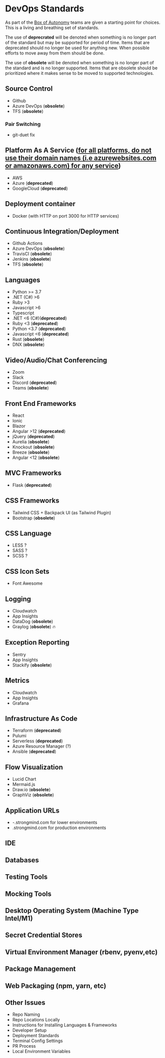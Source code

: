 # DevOps Standards

As part of the [Box of Autonomy]() teams are given a starting point for choices.  This is a living and breathing set of standards.

The use of **deprecrated** will be denoted when something is no longer part of the standard but may be supported for period of time.  Items that are deprecated should no longer be used for anything new.  When possible efforts to move away from them should be done.

The use of **obsolete** will be denoted when something is no longer part of the standard and is no longer supported.  Items that are obsolete should be prioritized where it makes sense to be moved to supported technologies.

## Source Control
- Github
- Azure DevOps (**obsolete**)
- TFS (**obsolete**)

### Pair Switching
- git-duet fix


## Platform As A Service ([for all platforms, do not use their domain names (i.e azurewebsites.com or amazonaws.com) for any service](https://flipswitch.slack.com/archives/C02GC9LSTFT/p1670519806699359))
- AWS
- Azure (**deprecated**)
- GoogleCloud (**deprecated**)

## Deployment container
- Docker (with HTTP on port 3000 for HTTP services)

## Continuous Integration/Deployment
- Github Actions
- Azure DevOps (**obsolete**)
- TravisCI (**obsolete**)
- Jenkins (**obsolete**)
- TFS (**obsolete**)

## Languages
- Python >= 3.7
- .NET (C#) >6
- Ruby >3
- Javascript >6
- Typescript
- .NET <6 (C#)(**deprecated**)
- Ruby <3 (**deprecated**)
- Python <3.7 (**deprecated**)
- Javascript <6 (**deprecated**)
- Rust (**obsolete**)
- DNX (**obsolete**)

## Video/Audio/Chat Conferencing
- Zoom
- Slack
- Discord (**deprecated**)
- Teams (**obsolete**)


## Front End Frameworks
- React
- Ionic
- Blazor
- Angular >12 (**deprecated**)
- jQuery (**deprecated**)
- Aurelia (**obsolete**)
- Knockout (**obsolete**)
- Breeze (**obsolete**)
- Angular <12 (**obsolete**)

## MVC Frameworks
- Flask (**deprecated**)

## CSS Frameworks
- Tailwind CSS + Backpack UI (as Tailwind Plugin)
- Bootstrap (**obsolete**)

## CSS Language
- LESS ?
- SASS ?
- SCSS ?

## CSS Icon Sets
- Font Awesome

## Logging
- Cloudwatch
- App Insights
- DataDog (**obsolete**)
- Graylog (**obsolete**) :fire:

## Exception Reporting
- Sentry
- App Insights
- Stackify (**obsolete**)

## Metrics
- Cloudwatch
- App Insights
- Grafana

## Infrastructure As Code
- Terraform (**deprecated**)
- Pulumi
- Serverless (**deprecated**)
- Azure Resource Manager (?)
- Ansible (**deprecated**)

## Flow Visualization
- Lucid Chart
- Mermaid.js
- Draw.io (**obsolete**)
- GraphViz (**obsolete**)

## Application URLs
- <environment>-<app-name>.strongmind.com for lower environments
- <app-name>.strongmind.com for production environments

## IDE

## Databases

## Testing Tools

## Mocking Tools

## Desktop Operating System (Machine Type Intel/M1)

## Secret Credential Stores

## Virtual Environment Manager (rbenv, pyenv,etc)

## Package Management

## Web Packaging (npm, yarn, etc)

## Other Issues
* Repo Naming
* Repo Locations Locally
* Instructions for Installing Languages & Frameworks
* Developer Setup
* Deployment Standards
* Terminal Config Settings
* PR Process
* Local Environment Variables
